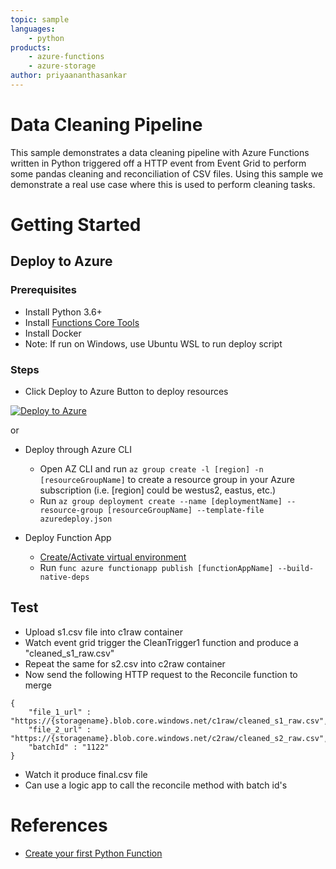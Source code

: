 ```yaml
---
topic: sample
languages:
    - python
products:
    - azure-functions
    - azure-storage
author: priyaananthasankar
---
```


# Data Cleaning Pipeline

This sample demonstrates a data cleaning pipeline with Azure Functions written in Python triggered off a HTTP event from Event Grid to perform some pandas cleaning and reconciliation of CSV files.
Using this sample we demonstrate a real use case where this is used to perform cleaning tasks.

# Getting Started

## Deploy to Azure

### Prerequisites

- Install Python 3.6+
- Install [Functions Core Tools](https://docs.microsoft.com/en-us/azure/azure-functions/functions-run-local#v2)
- Install Docker
- Note: If run on Windows, use Ubuntu WSL to run deploy script

### Steps

- Click Deploy to Azure Button to deploy resources

[![Deploy to Azure](http://azuredeploy.net/deploybutton.png)](https://azuredeploy.net/)

or

- Deploy through Azure CLI
    - Open AZ CLI and run `az group create -l [region] -n [resourceGroupName]` to create a resource group in your Azure subscription (i.e. [region] could be westus2, eastus, etc.)
    - Run `az group deployment create --name [deploymentName] --resource-group [resourceGroupName] --template-file azuredeploy.json`

- Deploy Function App
  - [Create/Activate virtual environment](https://docs.microsoft.com/en-us/azure/azure-functions/functions-create-first-function-python#create-and-activate-a-virtual-environment)
  - Run `func azure functionapp publish [functionAppName] --build-native-deps` 

## Test

- Upload s1.csv file into c1raw container
- Watch event grid trigger the CleanTrigger1 function and produce a "cleaned_s1_raw.csv"
- Repeat the same for s2.csv into c2raw container
- Now send the following HTTP request to the Reconcile function to merge

```
{
	"file_1_url" : "https://{storagename}.blob.core.windows.net/c1raw/cleaned_s1_raw.csv",
	"file_2_url" : "https://{storagename}.blob.core.windows.net/c2raw/cleaned_s2_raw.csv",
	"batchId" : "1122"
}

```
- Watch it produce final.csv file 
- Can use a logic app to call the reconcile method with batch id's

# References

- [Create your first Python Function](https://docs.microsoft.com/en-us/azure/azure-functions/functions-create-first-function-python)


